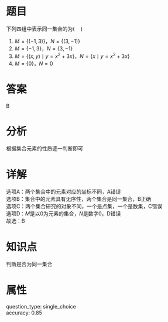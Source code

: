 # 题目

下列四组中表示同一集合的为$(\quad)$

1. $M=\{(-1,3)\}$，$N=\{(3,-1)\}$
2. $M=\{-1,3\}$，$N=\{3,-1\}$
3. $M=\{(x,y) \mid y=x^2+3x\}$，$N=\{x \mid y=x^2+3x\}$
4. $M=\{0\}$，$N=0$

# 答案

B

# 分析

根据集合元素的性质逐一判断即可

# 详解

选项A：两个集合中的元素对应的坐标不同，A错误  
选项B：集合中的元素具有无序性，两个集合是同一集合，B正确  
选项C：两个集合研究的对象不同，一个是点集，一个是数集，C错误  
选项D：$M$是以$0$为元素的集合，$N$是数字$0$，D错误  
故选：B

# 知识点

判断是否为同一集合

# 属性

question_type: single_choice  
accuracy: 0.85
